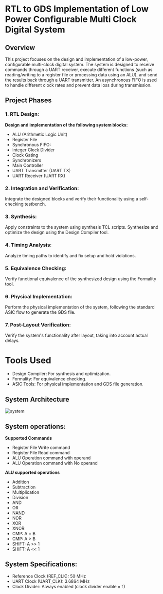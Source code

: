 # RTL to GDS Implementation of Low Power Configurable Multi Clock Digital System
## Overview
This project focuses on the design and implementation of a low-power, configurable multi-clock digital system. The system is designed to receive commands through a UART receiver, execute different functions (such as reading/writing to a register file or processing data using an ALU), and send the results back through a UART transmitter. An asynchronous FIFO is used to handle different clock rates and prevent data loss during transmission.
## Project Phases
### 1. RTL Design:
  **Design and implementation of the following system blocks:**
  - ALU (Arithmetic Logic Unit)
  - Register File
  - Synchronous FIFO:
  - Integer Clock Divider
  - Clock Gating
  - Synchronizers
  - Main Controller
  - UART Transmitter (UART TX)
  - UART Receiver (UART RX)
### 2.  Integration and Verification:
Integrate the designed blocks and verify their functionality using a self-checking testbench.
### 3.  Synthesis:
Apply constraints to the system using synthesis TCL scripts.
Synthesize and optimize the design using the Design Compiler tool.
### 4.  Timing Analysis:
Analyze timing paths to identify and fix setup and hold violations.
### 5.  Equivalence Checking:
Verify functional equivalence of the synthesized design using the Formality tool.
### 6.  Physical Implementation:
Perform the physical implementation of the system, following the standard ASIC flow to generate the GDS file.
### 7.  Post-Layout Verification:
Verify the system's functionality after layout, taking into account actual delays.

# Tools Used
- Design Compiler: For synthesis and optimization.
- Formality: For equivalence checking.
- ASIC Tools: For physical implementation and GDS file generation.

## System Architecture
![system](https://github.com/user-attachments/assets/c46b4f86-f469-44cc-8495-fe829af898f5)

## System operations:
**Supported Commands**
- Register File Write command
- Register File Read command
- ALU Operation command with operand
- ALU Operation command with No operand
  
**ALU supported operations**
- Addition
- Subtraction
- Multiplication
- Division
- AND
- OR
- NAND
- NOR
- XOR
- XNOR
- CMP: A = B
- CMP: A > B
- SHIFT: A >> 1
- SHIFT: A << 1

## System Specifications:
- Reference Clock (REF_CLK): 50 MHz
- UART Clock (UART_CLK): 3.6864 MHz
- Clock Divider: Always enabled (clock divider enable = 1)

